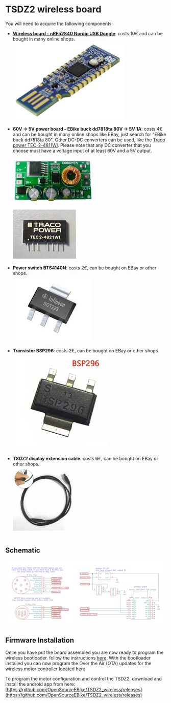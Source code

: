 # TSDZ2 wireless board

You will need to acquire the following components:
* **[Wireless board - nRF52840 Nordic USB Dongle](https://www.nordicsemi.com/Software-and-tools/Development-Kits/nRF52840-Dongle)**: costs 10€ and can be bought in many online shops.<br>
![](NRF52840.png)<br><br>
* **60V -> 5V power board - EBike buck dd7818ta 80V -> 5V 1A**: costs 4€ and can be bought in many online shops like EBay, just search for "EBike buck dd7818ta 80". Other DC-DC converters can be used, like the [Traco power TEC-2-4811WI](https://uk.farnell.com/tracopower/tec-2-4811wi/dc-dc-converter-5v-0-4a/dp/2854928). Please note that any DC converter that you choose must have a voltage input of at least 60V and a 5V output.<br><br>
![](60V_DC_DC.png)<br><br>
![](tec.png)<br><br>
* **Power switch BTS4140N**: costs 2€, can be bought on EBay or other shops.<br>
![](4140.png)<br><br>
* **Transistor BSP296**: costs 2€, can be bought on EBay or other shops.<br>
![](bsp296.png)<br><br>
* **TSDZ2 display extension cable**: costs 6€, can be bought on EBay or other shops.<br>
![](TSDZ2_cable.png)<br><br>

## Schematic

[![](TSDZ2_wireless-schematic.png)](TSDZ2_wireless-schematic.png)

## Firmware Installation

Once you have put the board assembled you are now ready to program the wireless bootloader.
follow the instructions [here](https://github.com/OpenSourceEBike/TSDZ2_wireless/tree/master/EBike_wireless_bootloader).
With the bootloader installed you can now program the Over the Air (OTA) updates for the wireless motor controller located [here](https://github.com/OpenSourceEBike/TSDZ2_wireless/releases)

To program the motor configuration and control the TSDZ2, download and install the android app from here: [https://github.com/OpenSourceEBike/TSDZ2_wireless/releases](https://github.com/OpenSourceEBike/TSDZ2_wireless/releases)
